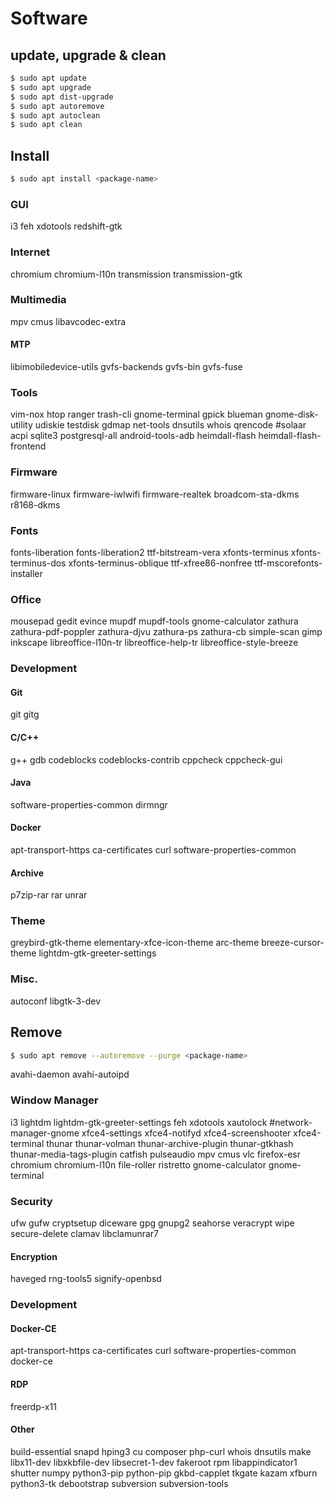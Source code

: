 # Software

## update, upgrade & clean

```bash
$ sudo apt update
$ sudo apt upgrade
$ sudo apt dist-upgrade
$ sudo apt autoremove
$ sudo apt autoclean
$ sudo apt clean
```

## Install

```bash
$ sudo apt install <package-name>
```

### GUI
i3 feh xdotools
redshift-gtk

### Internet
chromium chromium-l10n
transmission
transmission-gtk

### Multimedia
mpv cmus
libavcodec-extra

#### MTP
libimobiledevice-utils
gvfs-backends
gvfs-bin
gvfs-fuse

### Tools
vim-nox
htop
ranger
trash-cli
gnome-terminal
gpick
blueman
gnome-disk-utility
udiskie
testdisk
gdmap
net-tools
dnsutils
whois
qrencode
#solaar
acpi
sqlite3
postgresql-all
android-tools-adb
heimdall-flash
heimdall-flash-frontend

### Firmware
firmware-linux firmware-iwlwifi
firmware-realtek
broadcom-sta-dkms
r8168-dkms

### Fonts
fonts-liberation fonts-liberation2 ttf-bitstream-vera
xfonts-terminus xfonts-terminus-dos xfonts-terminus-oblique
ttf-xfree86-nonfree
ttf-mscorefonts-installer

### Office
mousepad
gedit
evince
mupdf
mupdf-tools
gnome-calculator
zathura zathura-pdf-poppler zathura-djvu zathura-ps zathura-cb
simple-scan
gimp
inkscape
libreoffice-l10n-tr
libreoffice-help-tr
libreoffice-style-breeze

### Development

#### Git
git gitg

#### C/C++
g++
gdb
codeblocks
codeblocks-contrib
cppcheck
cppcheck-gui

#### Java
software-properties-common
dirmngr

#### Docker
apt-transport-https
ca-certificates
curl
software-properties-common

#### Archive
p7zip-rar rar unrar

### Theme
greybird-gtk-theme
elementary-xfce-icon-theme
arc-theme
breeze-cursor-theme
lightdm-gtk-greeter-settings

### Misc.
autoconf
libgtk-3-dev

## Remove

```bash
$ sudo apt remove --autoremove --purge <package-name>
```

avahi-daemon
avahi-autoipd

### Window Manager
i3 lightdm lightdm-gtk-greeter-settings
feh xdotools xautolock
#network-manager-gnome
xfce4-settings
xfce4-notifyd
xfce4-screenshooter
xfce4-terminal
thunar
thunar-volman
thunar-archive-plugin
thunar-gtkhash
thunar-media-tags-plugin
catfish
pulseaudio
mpv cmus
vlc
firefox-esr
chromium chromium-l10n
file-roller
ristretto
gnome-calculator
gnome-terminal

### Security
ufw gufw
cryptsetup
diceware
gpg gnupg2
seahorse
veracrypt
wipe
secure-delete
clamav
libclamunrar7

#### Encryption
haveged
rng-tools5
signify-openbsd

### Development

#### Docker-CE
apt-transport-https
ca-certificates
curl
software-properties-common
docker-ce

#### RDP
freerdp-x11

#### Other
build-essential
snapd
hping3
cu
composer
php-curl
whois
dnsutils
make
libx11-dev libxkbfile-dev libsecret-1-dev
fakeroot
rpm
libappindicator1
shutter
numpy
python3-pip
python-pip
gkbd-capplet
tkgate
kazam
xfburn
python3-tk
debootstrap
subversion
subversion-tools

